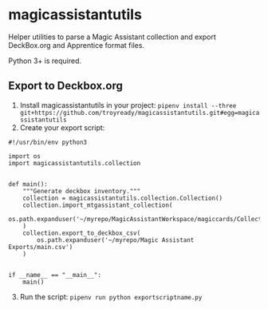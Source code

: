 # magicassistantutils

Helper utilities to parse a Magic Assistant collection and export DeckBox.org and Apprentice format files.

Python 3+ is required.

## Export to Deckbox.org

1. Install magicassistantutils in your project: `pipenv install --three git+https://github.com/troyready/magicassistantutils.git#egg=magicassistantutils`
2. Create your export script:
```
#!/usr/bin/env python3

import os
import magicassistantutils.collection


def main():
    """Generate deckbox inventory."""
    collection = magicassistantutils.collection.Collection()
    collection.import_mtgassistant_collection(
        os.path.expanduser('~/myrepo/MagicAssistantWorkspace/magiccards/Collections/main.xml')
    )
    collection.export_to_deckbox_csv(
        os.path.expanduser('~/myrepo/Magic Assistant Exports/main.csv')
    )


if __name__ == "__main__":
    main()
```
3. Run the script: `pipenv run python exportscriptname.py`
